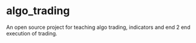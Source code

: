 # algo_trading
An open source project for teaching algo trading, indicators and end 2 end execution of trading.
